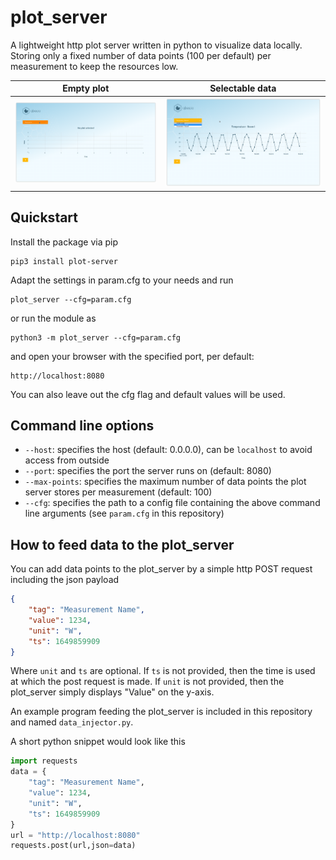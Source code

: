 # plot_server
A lightweight http plot server written in python to visualize data locally. Storing only a fixed number of data points (100 per default) per measurement to keep the resources low.

Empty plot             |  Selectable data
:-------------------------:|:-------------------------:
![](img/empty_plot.png)  |  ![](img/two_plots.png)

## Quickstart
Install the package via pip
```
pip3 install plot-server
```

Adapt the settings in param.cfg to your needs and run

```
plot_server --cfg=param.cfg
```
or run the module as
```
python3 -m plot_server --cfg=param.cfg
```
and open your browser with the specified port, per default:
```
http://localhost:8080
```

You can also leave out the cfg flag and default values will be used.

## Command line options
* `--host`: specifies the host (default: 0.0.0.0), can be `localhost` to avoid access from outside
* `--port`: specifies the port the server runs on (default: 8080)
* `--max-points`: specifies the maximum number of data points the plot server stores per measurement (default: 100)
* `--cfg`: specifies the path to a config file containing the above command line arguments (see `param.cfg` in this repository)

## How to feed data to the plot_server
You can add data points to the plot_server by a simple http POST request including the json payload

``` json
{
    "tag": "Measurement Name",
    "value": 1234,
    "unit": "W",
    "ts": 1649859909
}
```

Where `unit` and `ts` are optional. If `ts` is not provided, then the time is used at which the post request is made. If `unit` is not provided, then the plot_server simply displays "Value" on the y-axis.

An example program feeding the plot_server is included in this repository and named `data_injector.py`.

A short python snippet would look like this
``` python
import requests
data = {
    "tag": "Measurement Name",
    "value": 1234,
    "unit": "W",
    "ts": 1649859909
}
url = "http://localhost:8080"
requests.post(url,json=data)

```